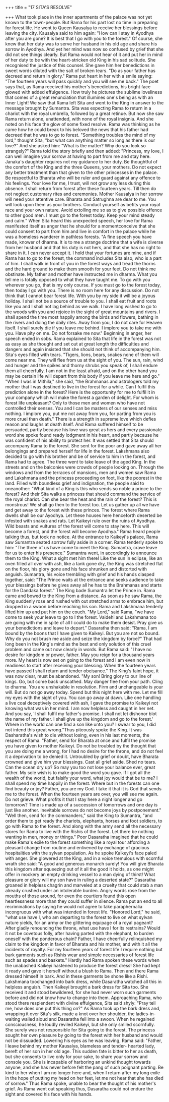 +++
title = "17 SITA'S RESOLVE"

+++
What took place in the inner
apartments of the palace was not yet
known to the town-people. But Rama for
his part lost no time in preparing for forest
life.
He went to Queen Kausalya to receive
her blessings before leaving the city.
Kausalya said to him again: "How can I
stay in Ayodhya after you are gone? It is
best that I go with you to the forest." Of
course, she knew that her duty was to
serve her husband in his old age and share
his sorrow in Ayodhya. And yet her mind
was now so confused by grief that she did
not see things clearly.
But Rama would not hear of it and put
her in mind of her duty to be with the
heart-stricken old King in his sad solitude.
She recognised the justice of this
counsel. She gave him her benedictions in
sweet words diluted with the salt of
broken tears. "Do as your father has
decreed and return in glory." Rama put
heart in her with a smile saying: "The
fourteen years will pass quickly and you
will see me back."
The poet says that, as Rama received
his mother's benedictions, his bright face
glowed with added effulgence. How truly
he pictures the sublime loveliness that
comes of a great renunciation that
illumines one's being as with an Inner
Light!
We saw that Rama left Sita and went to
the King in answer to the message brought
by Sumantra. Sita was expecting Rama to
return in a chariot with the royal umbrella,
followed by a great retinue. But now she
saw Rama return alone, unattended, with
none of the royal insignia. And she noted
on his face the glow of some fixed
resolve. Rama was thinking as he came
how he could break to his beloved the
news that his father had decreed that he
was to go to forest.
"Something troubles the mind of my
lord," thought Sita, "but what can
anything matter so long as there is our
love?" And she asked him: "What is the
matter? Why do you look so strangely?"
Rama told the story briefly and then
added: "Princess, my love, I can well
imagine your sorrow at having to part
from me and stay here. Janaka's daughter
requires not my guidance to her duty. Be
thoughtful of the comfort of the King and
the three Queens, your mothers. Do not
expect any better treatment than that given
to the other princesses in the palace. Be
respectful to Bharata who will be ruler
and guard against any offence to his
feelings. Your love for me, I trust, will not
grow any less during this absence. I shall
return from forest after these fourteen
years. Till then do not neglect customary
rites and ceremonies. Mother Kausalya in
her sorrow will need your attentive care.
Bharata and Satrughna are dear to me.
You will look upon them as your brothers.
Conduct yourself as befits your royal race
and your own nature. Avoid extolling me
so as to give possible offence to other
good men. I must go to the forest today.
Keep your mind steady and calm."
When Sita heard this unexpected
speech, her love for Rama manifested
itself as anger that he should for a momentconceive that she could consent to part
from him and live in comfort in the palace
while he was a homeless wanderer in
pathless forests. "A fine speech you have
made, knower of dharma. It is to me a
strange doctrine that a wife is diverse
from her husband and that his duty is not
hers, and that she has no right to share in
it. I can never accept it. I hold that your
fortunes are mine, and if Rama has to go
to the forest, the command includes Sita
also, who is a part of him. I shall walk in
front of you in the forest ways and tread
the thorns and the hard ground to make
them smooth for your feet. Do not think
me obstinate. My father and mother have
instructed me in dharma. What you tell
me is totally opposed to what they have
taught me. To go with you wherever you
go, that is my only course. If you must go
to the forest today, then today I go with
you. There is no room here for any
discussion. Do not think that I cannot bear
forest life. With you by my side it will be
a joyous holiday. I shall not be a source of
trouble to you. I shall eat fruit and roots
like you and I shall not lag behind as we
walk. I have long wished to go to the
woods with you and rejoice in the sight of
great mountains and rivers. I shall spend
the time most happily among the birds and
flowers, bathing in the rivers and doing
the daily rites. Away from you, I do not
care for Heaven itself. I shall surely die if
you leave me behind. I implore you to
take me with you. Have pity on me. Do
not forsake me now."
Beginning in anger, her speech ended
in sobs. Rama explained to Sita that life in
the forest was not as easy as she thought
and set out at great length the difficulties
and dangers and again insisted that she
should not think of accompanying him.
Sita's eyes filled with tears. "Tigers,
lions, bears, snakes none of them will
come near me. They will flee from us at
the sight of you. The sun, rain, wind and
hunger and the spikes and thorny shrubs
you speak of, I shall endure them all
cheerfully. I am not in the least afraid, and
on the other hand you may be certain life
will depart from this body if you leave me
here and go."
"When I was in Mithila," she said, "the
Brahmanas and astrologers told my
mother that I was destined to live in the
forest for a while. Can I fulfil this
prediction alone in the forest? Here is the
opportunity for me to fulfil it in your
company which will make the forest a
garden of delight. For whom is forest life
unpleasant? Only to those men and
women who have not controlled their
senses. You and I can be masters of our
senses and miss nothing. I implore you,
put me not away from you, for parting
from you is more cruel than death."
There is a strength in supreme love
which defies reason and laughs at death
itself. And Rama suffered himself to be
persuaded, partly because his love was
great as hers and every passionate word
she spoke found ready lodgment in his
heart, and partly because he was confident
of his ability to protect her. It was settled
that Sita should accompany Rama to the
forest.
She sent for the poor and gave away all
her belongings and prepared herself for
life in the forest. Lakshmana also decided
to go with his brother and be of service to
him in the forest, and Rama had to agree.
The three went to take leave of the aged
King.
In the streets and on the balconies were
crowds of people looking on. Through the
windows and from the terraces of
mansions, men and women saw Rama and
Lakshmana and the princess proceeding
on foot, like the poorest in the land.
Filled with boundless grief and
indignation, the people said to oneanother: "What kind of a King is this who
sends so noble a prince to the forest? And
their Sita walks a princess that should
command the service of the royal chariot.
Can she bear the heat and the rain of the
forest? This is monstrous! We shall go
then to the forest too. Let us gather up all
we have and get away to the forest with
these princes. The forest where Rama
dwells shall be our Ayodhya. Let these
houses here henceforth deserted be
infested with snakes and rats. Let Kaikeyi
rule over the ruins of Ayodhya. Wild
beasts and vultures of the forest will come
to stay here. This will become a forest,
and the forest will become Ayodhya."
Rama heard people talking thus, but
took no notice. At the entrance to
Kaikeyi's palace, Rama saw Sumantra
seated sorrow fully aside in a corner.
Rama tenderly spoke to him: "The three of
us have come to meet the King. Sumantra,
crave leave for us to enter his presence."
Sumantra went, in accordingly to
announce them to the King. What a sight
met him there! Like the sun in eclipse,
like an oven filled all over with ash, like a
tank gone dry, the King was stretched flat
on the floor, his glory gone and his face
shrunken and distorted with anguish.
Sumantra, his voice trembling with
grief and his hands clasped together, said:
"The Prince waits at the entrance and
seeks audience to take your blessings
before he gives away all he has to the
Brahmanas and starts for the Dandaka
forest."
The King bade Sumantra let the Prince
in.
Rama came and bowed to the King
from a distance. As soon as he saw Rama,
the King suddenly rose and rushed with
out stretched arms to embrace him, but
dropped in a swoon before reaching his
son.
Rama and Lakshmana tenderly lifted
him up and put him on the couch. "My
Lord," said Rama, "we have come to seek
your leave to go to I the forest. Vaidehi
and Lakshmana too are going with me in
spite of all I could do to make them desist.
Pray give us your benedictions and leave
to depart."
Dasaratha then said: "Rama, I am
bound by the boons that I have given to
Kaikeyi. But you are not so bound. Why
do you not brush me aside and seize the
kingdom by force?"
That had long been in the King's mind
as the best and only solution of this cruel
problem and came out now clearly in
words.
But Rama said: "I have no desire for
kingdom or power, father. May you reign
for a thousand years more. My heart is
now set on going to the forest and I am
even now in readiness to start after
receiving your blessing. When the
fourteen years have passed I shall return
and tender obeisance."
The King's faint hope, it was now
clear, must be abandoned. "My son! Bring
glory to our line of kings. Go, but come
back unscathed. May danger flee from
your path. Cling to dharma. You are
unshakable in resolution. Firm and
unchangeable is your will. But do not go
away today. Spend but this night here
with me. Let me fill my eyes with the
sight of you. You can go away at dawn.
Like one handling a live coal deceptively
covered with ash, I gave the promise to
Kaikeyi not knowing what was in her
mind. I am now helpless and caught in her
net. And you say, 'I shall fulfil my father's
promise. I shall not let dishonor blot the
name of my father. I shall give up the
kingdom and go to the forest.' Where in
the world can one find a son like unto
you? I swear to you, I did not intend this
great wrong."Thus piteously spoke the King. It was
Dasharatha's wish to die without losing,
even in his last moments, the respect of
Rama.
"Father, send for Bharata at once and
fulfil the promise you have given to
mother Kaikeyi. Do not be troubled by the
thought that you are doing me a wrong,
for I had no desire for the throne, and do
not feel it a deprivation to be denied it.
Untroubled by grief or doubt, have
Bharata crowned and give him your
blessings. Cast all grief aside. Shed no
tears. Can the ocean dry up? So may you
too not lose your balance ever, great
father. My sole wish is to make good the
word you gave. If I got all the wealth of
the world, but falsify your word, what joy
would that be to me? I shall spend my
time happily in the forest. Where but in
the forests can one find beauty or joy?
Father, you are my God. I take it that it is
God that sends me to the forest. When the
fourteen years are over, you will see me
again. Do not grieve. What profits it that I
stay here a night longer and go tomorrow?
Time is made up of a succession of
tomorrows and one day is just like
another. Inevitable sorrows do not become
joys by postponement."
"Well then, send for the commanders,"
said the King to Sumantra, "and order
them to get ready the chariots, elephants,
horses and foot soldiers, to go with Rama
to the forest. And along with the army
send all the necessary stores for Rama to
live with the Rishis of the forest. Let there
be nothing wanting in men, money or
things."
Poor Dasaratha imagined that he could
make Rama's exile to the forest something
like a royal tour affording a pleasant
change from routine and enlivened by
exchange of gracious hospitalities with the
sylvan population.
As he spoke Kaikeyi's face paled with
anger. She glowered at the King, and in a
voice tremulous with scornful wrath she
said:
"A good and generous monarch surely!
You will give Bharata this kingdom after
squeezing out of it all the good it holds, as
one might offer in mockery an empty
drinking vessel to a man dying of thirst!
What pleasure or glory will my son have
in ruling a deserted state?"
Dasaratha groaned in helpless chagrin
and marveled at a cruelty that could stab a
man already crushed under an intolerable
burden. Angry words rose from the
mouths of those around, for even the
courtiers found this open heartlessness
more than they could suffer in silence.
Rama put an end to all recriminations by
saying he would not agree to take
paraphernalia incongruous with what was
intended in forest life.
"Honored Lord," he said, "what use
have I, who am departing to the forest to
live on what sylvan nature yields, for an
army or the glittering equipage of a royal
pageant? After gladly renouncing the
throne, what use have I for its restrains?
Would it not be covetous folly, after
having parted with the elephant, to burden
oneself with the ponderous chain? Father,
I have cheerfully relinquished my claim to
the kingdom in favor of Bharata and his
mother, and with it all the incidents of
royalty. For my fourteen years of forest
life I require nothing but bark garments
such as Rishis wear and simple
necessaries of forest life such as spades
and baskets."
Hardly had Rama spoken these words
when the unabashed Kaikeyi hastened to
produce the forest dress! She had kept it
ready and gave it herself without a blush
to Rama. Then and there Rama dressed
himself in bark. And in these garments be
shone like a Rishi. Lakshmana toochanged into bark dress, while Dasaratha
watched all this in helpless anguish.
Then Kaikeyi brought a bark dress for
Sita too. She received it and stood
bewildered, for she had never worn such
garments before and did not know how to
change into them.
Approaching Rama, who stood there
resplendent with divine effulgence, Sita
said shyly: "Pray tell me, how does one
put this thing on?" As Rama took up the
bark dress and, wrapping it over Sita's
silk, made a knot over her shoulder, the
ladies-in-waiting
wailed
aloud
and
Dasaratha fell into a swoon.
When he regained consciousness, he
loudly reviled Kaikeyi, but she only
smiled scornfully. She surely was not
responsible for Sita going to the forest.
The princess sought her own pleasure by
going to the forest with her husband and
would not be dissuaded.
Lowering his eyes as he was leaving,
Rama said: "Father, I leave behind my
mother Kausalya, blameless and tender-
hearted lady, bereft of her son in her old
age. This sudden fate is bitter to her as
death, but she consents to live only for
your sake, to share your sorrow and
console you. She is incapable of harboring
an unkind thought towards anyone, and
she has never before felt the pang of such
poignant parting. Be kind to her when I
am no longer here and, when I return after
my long exile in the hope of putting my
head on her feet, let me not hear that she
has died of sorrow." Thus Rama spoke,
unable to bear the thought of his mother's
grief. As Rama went out speaking thus,
Dasaratha could not endure the sight and
covered his face with his hands.
